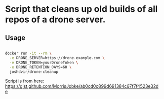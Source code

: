 
# Script that cleans up old builds of all repos of a drone server.

## Usage

```bash

docker run -it --rm \
  -e DRONE_SERVER=https://drone.example.com \
  -e DRONE_TOKEN=yourDroneToken \
  -e DRONE_RETENTION_DAYS=60 \
  joshdvir/drone-cleanup
```

Script is from here: https://gist.github.com/MorrisJobke/ab0cd0c899d691384c67f7f4523e32de
